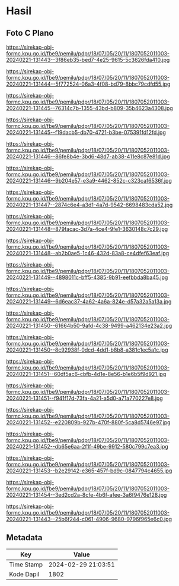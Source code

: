 # Hasil

## Foto C Plano

https://sirekap-obj-formc.kpu.go.id/fbe9/pemilu/pdpr/18/07/05/20/11/1807052011003-20240221-131443--3f86eb35-bed7-4e25-9615-5c3626fda410.jpg

https://sirekap-obj-formc.kpu.go.id/fbe9/pemilu/pdpr/18/07/05/20/11/1807052011003-20240221-131444--5f772524-06a3-4f08-bd79-8bbc79cdfd55.jpg

https://sirekap-obj-formc.kpu.go.id/fbe9/pemilu/pdpr/18/07/05/20/11/1807052011003-20240221-131445--76314c7b-1355-43bd-b809-35b4623a4308.jpg

https://sirekap-obj-formc.kpu.go.id/fbe9/pemilu/pdpr/18/07/05/20/11/1807052011003-20240221-131445--f19dacb5-db70-4721-b3be-075391fd12fd.jpg

https://sirekap-obj-formc.kpu.go.id/fbe9/pemilu/pdpr/18/07/05/20/11/1807052011003-20240221-131446--86fe8b4e-3bd6-48d7-ab38-411e8c87e81d.jpg

https://sirekap-obj-formc.kpu.go.id/fbe9/pemilu/pdpr/18/07/05/20/11/1807052011003-20240221-131446--9b204e57-e3a9-4462-852c-c323caf6536f.jpg

https://sirekap-obj-formc.kpu.go.id/fbe9/pemilu/pdpr/18/07/05/20/11/1807052011003-20240221-131447--2874c6e4-a3d1-4a7d-9542-6698483cda52.jpg

https://sirekap-obj-formc.kpu.go.id/fbe9/pemilu/pdpr/18/07/05/20/11/1807052011003-20240221-131448--879facac-3d7a-4ce4-9fe1-3630148c7c29.jpg

https://sirekap-obj-formc.kpu.go.id/fbe9/pemilu/pdpr/18/07/05/20/11/1807052011003-20240221-131448--ab2b0ae5-1c46-432d-83a8-ce4dfef63eaf.jpg

https://sirekap-obj-formc.kpu.go.id/fbe9/pemilu/pdpr/18/07/05/20/11/1807052011003-20240221-131449--4898011c-bff5-4385-9b91-eefbbda8ba45.jpg

https://sirekap-obj-formc.kpu.go.id/fbe9/pemilu/pdpr/18/07/05/20/11/1807052011003-20240221-131449--6d6eac37-4a62-4a6a-824e-d57a32a5a13a.jpg

https://sirekap-obj-formc.kpu.go.id/fbe9/pemilu/pdpr/18/07/05/20/11/1807052011003-20240221-131450--61664b50-9afd-4c38-9499-a462134e23a2.jpg

https://sirekap-obj-formc.kpu.go.id/fbe9/pemilu/pdpr/18/07/05/20/11/1807052011003-20240221-131450--8c92938f-0dcd-4dd1-b8b8-a381c1ec5a1c.jpg

https://sirekap-obj-formc.kpu.go.id/fbe9/pemilu/pdpr/18/07/05/20/11/1807052011003-20240221-131451--60df5ac6-cbfb-4d1e-8e56-b1e6b5f9d921.jpg

https://sirekap-obj-formc.kpu.go.id/fbe9/pemilu/pdpr/18/07/05/20/11/1807052011003-20240221-131451--f941f17d-73fa-4a21-a5d0-a71a770227e8.jpg

https://sirekap-obj-formc.kpu.go.id/fbe9/pemilu/pdpr/18/07/05/20/11/1807052011003-20240221-131452--e220809b-927b-470f-880f-5ca8d5746e97.jpg

https://sirekap-obj-formc.kpu.go.id/fbe9/pemilu/pdpr/18/07/05/20/11/1807052011003-20240221-131452--db65e6aa-2f1f-49be-9912-580c799c7ea3.jpg

https://sirekap-obj-formc.kpu.go.id/fbe9/pemilu/pdpr/18/07/05/20/11/1807052011003-20240221-131453--b2e29142-e365-457f-bd9c-0847794c4655.jpg

https://sirekap-obj-formc.kpu.go.id/fbe9/pemilu/pdpr/18/07/05/20/11/1807052011003-20240221-131454--3ed2cd2a-8cfe-4b6f-afee-3a6f9476e128.jpg

https://sirekap-obj-formc.kpu.go.id/fbe9/pemilu/pdpr/18/07/05/20/11/1807052011003-20240221-131443--25b6f244-c061-4906-9680-9796f965e6c0.jpg


## Metadata

| Key        | Value               |
| ---------- | ------------------- |
| Time Stamp | 2024-02-29 21:03:51 |
| Kode Dapil | 1802                |



